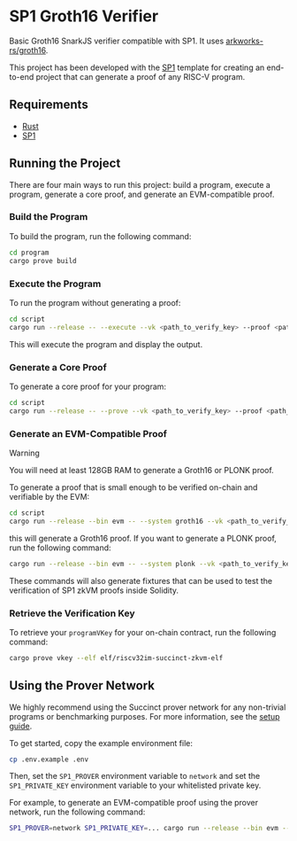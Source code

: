 # SP1 Groth16 Verifier

Basic Groth16 SnarkJS verifier compatible with SP1. It uses [arkworks-rs/groth16](https://github.com/arkworks-rs/groth16).

This project has been developed with the [SP1](https://github.com/succinctlabs/sp1) template for creating an end-to-end project
that can generate a proof of any RISC-V program.

## Requirements

- [Rust](https://rustup.rs/)
- [SP1](https://docs.succinct.xyz/getting-started/install.html)

## Running the Project

There are four main ways to run this project: build a program, execute a program, generate a core proof, and
generate an EVM-compatible proof.

### Build the Program

To build the program, run the following command:

```sh
cd program
cargo prove build
```

### Execute the Program

To run the program without generating a proof:

```sh
cd script
cargo run --release -- --execute --vk <path_to_verify_key> --proof <path_to_proof> --inputs <path_to_public_inputs>
```

This will execute the program and display the output.

### Generate a Core Proof

To generate a core proof for your program:

```sh
cd script
cargo run --release -- --prove --vk <path_to_verify_key> --proof <path_to_proof> --inputs <path_to_public_inputs>
```

### Generate an EVM-Compatible Proof

> [!WARNING]
> You will need at least 128GB RAM to generate a Groth16 or PLONK proof.

To generate a proof that is small enough to be verified on-chain and verifiable by the EVM:

```sh
cd script
cargo run --release --bin evm -- --system groth16 --vk <path_to_verify_key> --proof <path_to_proof> --inputs <path_to_public_inputs>
```

this will generate a Groth16 proof. If you want to generate a PLONK proof, run the following command:

```sh
cargo run --release --bin evm -- --system plonk --vk <path_to_verify_key> --proof <path_to_proof> --inputs <path_to_public_inputs>
```

These commands will also generate fixtures that can be used to test the verification of SP1 zkVM proofs
inside Solidity.

### Retrieve the Verification Key

To retrieve your `programVKey` for your on-chain contract, run the following command:

```sh
cargo prove vkey --elf elf/riscv32im-succinct-zkvm-elf
```

## Using the Prover Network

We highly recommend using the Succinct prover network for any non-trivial programs or benchmarking purposes. For more information, see the [setup guide](https://docs.succinct.xyz/generating-proofs/prover-network.html).

To get started, copy the example environment file:

```sh
cp .env.example .env
```

Then, set the `SP1_PROVER` environment variable to `network` and set the `SP1_PRIVATE_KEY`
environment variable to your whitelisted private key.

For example, to generate an EVM-compatible proof using the prover network, run the following
command:

```sh
SP1_PROVER=network SP1_PRIVATE_KEY=... cargo run --release --bin evm --vk <path_to_verify_key> --proof <path_to_proof> --inputs <path_to_public_inputs>
```